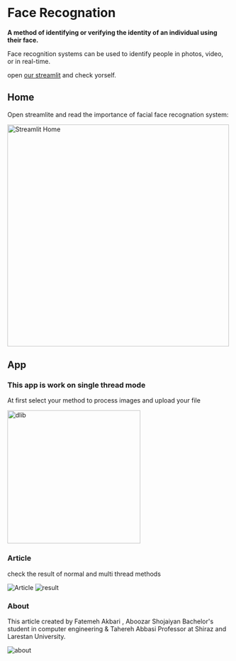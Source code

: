 <br>

# Face Recognation 

**A method of identifying or verifying the identity of an individual using their face.**

Face recognition systems can be used to identify people in photos, video, or in real-time.

open [our streamlit](https://face-recognition.streamlit-app.ir/) and check yorself.


## Home

Open streamlite and read the importance of facial face recognation system:


<img src="https://github.com/reyhaneakbari/face-recognation/issues/1#issue-1899325122" alt="Streamlit Home" width=500 href="none"></img>


## App

### This app is work on single thread mode

At first select your method to process images and upload your file

<img src="https://github.com/reyhaneakbari/face-recognation/issues/2#issue-1899326149" width=300 alt="dlib"></img>



### Article

check the result of normal and multi thread methods

<img src="https://github.com/reyhaneakbari/face-recognation/issues/3#issue-1899326367"  alt="Article"></img>
<img src="https://github.com/reyhaneakbari/face-recognation/issues/4#issue-1899327001"   alt="result"></img>


### About

This article created by Fatemeh Akbari , Aboozar Shojaiyan Bachelor's student in computer engineering & Tahereh Abbasi Professor at Shiraz and Larestan University.

<img src="https://github.com/reyhaneakbari/face-recognation/issues/5#issue-1899327246"  alt="about"></img>
